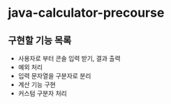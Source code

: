 # java-calculator-precourse

## 구현할 기능 목록
- 사용자로 부터 콘솔 입력 받기, 결과 출력
- 예외 처리
- 입력 문자열을 구분자로 분리
- 계산 기능 구현
- 커스텀 구분자 처리
